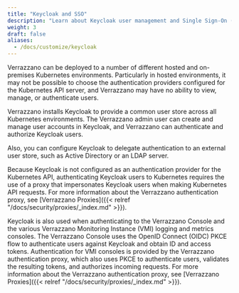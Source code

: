 ```yaml
---
title: "Keycloak and SSO"
description: "Learn about Keycloak user management and Single Sign-On (SSO)"
weight: 3
draft: false
aliases:
  - /docs/customize/keycloak
---
```


Verrazzano can be deployed to a number of different hosted and on-premises Kubernetes environments. Particularly in hosted environments, it may not be possible to choose the authentication providers configured for the Kubernetes API server, and Verrazzano may have no ability to view, manage, or authenticate users.

Verrazzano installs Keycloak to provide a common user store across all Kubernetes environments. The Verrazzano admin user can create and manage user accounts in Keycloak, and Verrazzano can authenticate and authorize Keycloak users.

Also, you can configure Keycloak to delegate authentication to an external user store, such as Active Directory or an LDAP server.

Because Keycloak is not configured as an authentication provider for the Kubernetes API, authenticating Keycloak users to Kubernetes requires the use of a proxy that impersonates Keycloak users when making Kubernetes API requests. For more information about the Verrazzano authentication proxy, see [Verrazzano Proxies]({{< relref "/docs/security/proxies/_index.md" >}}).

Keycloak is also used when authenticating to the Verrazzano Console and the various Verrazzano Monitoring Instance (VMI) logging and metrics consoles. The Verrazzano Console uses the OpenID Connect (OIDC) PKCE flow to authenticate users against Keycloak and obtain ID and access tokens. Authentication for VMI consoles is provided by the Verrazzano authentication proxy, which also uses PKCE to authenticate users, validates the resulting tokens, and authorizes incoming requests. For more information about the Verrazzano authentication proxy, see [Verrazzano Proxies]({{< relref "/docs/security/proxies/_index.md" >}}).
